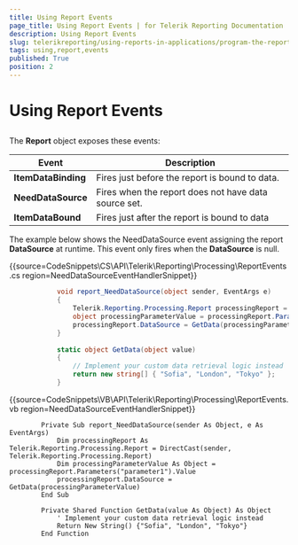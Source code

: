 ```yaml
---
title: Using Report Events
page_title: Using Report Events | for Telerik Reporting Documentation
description: Using Report Events
slug: telerikreporting/using-reports-in-applications/program-the-report-definition/report-events/using-report-events
tags: using,report,events
published: True
position: 2
---
```


# Using Report Events



## 

The __Report__ object exposes these events:         




| Event | Description |
| ------ | ------ |
| __ItemDataBinding__ |Fires just before the report is bound to data.|
| __NeedDataSource__ |Fires when the report does not have data source set.|
| __ItemDataBound__ |Fires just after the report is bound to data|






The example below shows the NeedDataSource event assigning the report __DataSource__ at runtime. This event only fires when the __DataSource__ is null.         

{{source=CodeSnippets\CS\API\Telerik\Reporting\Processing\ReportEvents.cs region=NeedDataSourceEventHandlerSnippet}}
````C#
	        void report_NeedDataSource(object sender, EventArgs e)
	        {
	            Telerik.Reporting.Processing.Report processingReport = (Telerik.Reporting.Processing.Report)sender;
	            object processingParameterValue = processingReport.Parameters["parameter1"].Value;
	            processingReport.DataSource = GetData(processingParameterValue);
	        }
	
	        static object GetData(object value)
	        {
	            // Implement your custom data retrieval logic instead
	            return new string[] { "Sofia", "London", "Tokyo" };
	        }
````



{{source=CodeSnippets\VB\API\Telerik\Reporting\Processing\ReportEvents.vb region=NeedDataSourceEventHandlerSnippet}}
````VB
	    Private Sub report_NeedDataSource(sender As Object, e As EventArgs)
	        Dim processingReport As Telerik.Reporting.Processing.Report = DirectCast(sender, Telerik.Reporting.Processing.Report)
	        Dim processingParameterValue As Object = processingReport.Parameters("parameter1").Value
	        processingReport.DataSource = GetData(processingParameterValue)
	    End Sub
	
	    Private Shared Function GetData(value As Object) As Object
	        ' Implement your custom data retrieval logic instead
	        Return New String() {"Sofia", "London", "Tokyo"}
	    End Function
````


